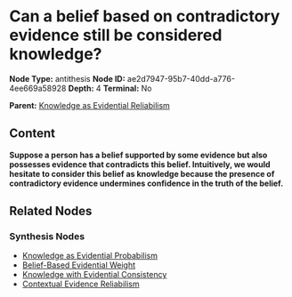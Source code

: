 # Can a belief based on contradictory evidence still be considered knowledge?

**Node Type:** antithesis
**Node ID:** ae2d7947-95b7-40dd-a776-4ee669a58928
**Depth:** 4
**Terminal:** No

**Parent:** [Knowledge as Evidential Reliabilism](knowledge-as-evidential-reliabilism-synthesis-8e690d97-f642-429a-ac57-e0b851fa7465.md)

## Content

**Suppose a person has a belief supported by some evidence but also possesses evidence that contradicts this belief. Intuitively, we would hesitate to consider this belief as knowledge because the presence of contradictory evidence undermines confidence in the truth of the belief.**

## Related Nodes

### Synthesis Nodes

- [Knowledge as Evidential Probabilism](knowledge-as-evidential-probabilism-synthesis-216f7b53-fc8b-4f45-b668-37463145525d.md)
- [Belief-Based Evidential Weight](belief-based-evidential-weight-synthesis-0033acc6-ab51-4f99-96de-f0ed4596315b.md)
- [Knowledge with Evidential Consistency](knowledge-with-evidential-consistency-synthesis-f03a1d16-e314-40e6-aca5-ec09313878de.md)
- [Contextual Evidence Reliabilism](contextual-evidence-reliabilism-synthesis-ed5c1a62-edda-4282-b87b-a235e4a7847d.md)

